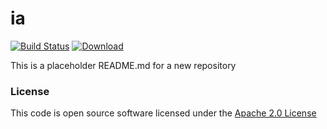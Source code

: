 # ia

[![Build Status](https://travis-ci.org/hmrc/ia.svg)](https://travis-ci.org/hmrc/ia) [ ![Download](https://api.bintray.com/packages/hmrc/releases/ia/images/download.svg) ](https://bintray.com/hmrc/releases/ia/_latestVersion)

This is a placeholder README.md for a new repository

### License

This code is open source software licensed under the [Apache 2.0 License]("http://www.apache.org/licenses/LICENSE-2.0.html")